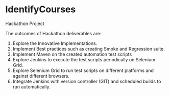 # IdentifyCourses
Hackathon Project

The outcomes of Hackathon deliverables are:

1. Explore the Innovative Implementations.
2. Implement Best practices such as creating Smoke and Regression suite.
3. Implement Maven on the created automation test scripts
4. Explore Jenkins to execute the test scripts periodically on Selenium Grid.
5. Explore Selenium Grid to run test scripts on different platforms and against different browsers.
6. Integrate Jenkins with version controller (GIT) and scheduled builds to run automatically.
